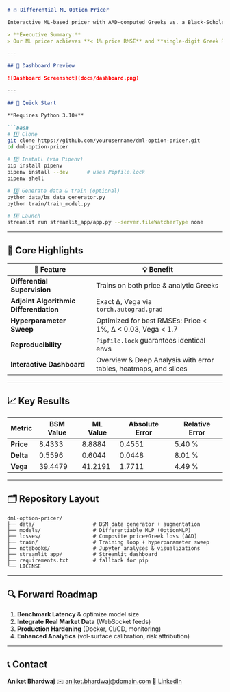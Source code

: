 ````markdown
# 🔥 Differential ML Option Pricer

Interactive ML-based pricer with AAD-computed Greeks vs. a Black-Scholes baseline.

> **Executive Summary:**  
> Our ML pricer achieves **< 1% price RMSE** and **single-digit Greek RMSE** across typical domains (Spot ∈ [50,150], T ∈ [0.1,2]).  

---

## 📸 Dashboard Preview

![Dashboard Screenshot](docs/dashboard.png)

---

## 🚀 Quick Start

**Requires Python 3.10+**

```bash
# 1️⃣ Clone
git clone https://github.com/yourusername/dml-option-pricer.git
cd dml-option-pricer

# 2️⃣ Install (via Pipenv)
pip install pipenv
pipenv install --dev      # uses Pipfile.lock
pipenv shell

# 3️⃣ Generate data & train (optional)
python data/bs_data_generator.py
python train/train_model.py

# 4️⃣ Launch
streamlit run streamlit_app/app.py --server.fileWatcherType none
````

---

## 🎯 Core Highlights

| 🚀 Feature                              | 💡 Benefit                                                       |
| --------------------------------------- | ---------------------------------------------------------------- |
| **Differential Supervision**            | Trains on both price & analytic Greeks                           |
| **Adjoint Algorithmic Differentiation** | Exact Δ, Vega via `torch.autograd.grad`                          |
| **Hyperparameter Sweep**                | Optimized for best RMSEs: Price < 1%, Δ < 0.03, Vega < 1.7       |
| **Reproducibility**                     | `Pipfile.lock` guarantees identical envs                         |
| **Interactive Dashboard**               | Overview & Deep Analysis with error tables, heatmaps, and slices |

---

## 📈 Key Results

| Metric    | BSM Value | ML Value | Absolute Error | Relative Error |
| --------- | --------- | -------- | -------------- | -------------- |
| **Price** | 8.4333    | 8.8884   | 0.4551         | 5.40 %         |
| **Delta** | 0.5596    | 0.6044   | 0.0448         | 8.01 %         |
| **Vega**  | 39.4479   | 41.2191  | 1.7711         | 4.49 %         |

---

## 🗂 Repository Layout

```text
dml-option-pricer/
├── data/                   # BSM data generator + augmentation
├── models/                 # Differentiable MLP (OptionMLP)
├── losses/                 # Composite price+Greek loss (AAD)
├── train/                  # Training loop + hyperparameter sweep
├── notebooks/              # Jupyter analyses & visualizations
├── streamlit_app/          # Streamlit dashboard
├── requirements.txt        # fallback for pip
└── LICENSE
```

---

## 🔍 Forward Roadmap

1. **Benchmark Latency** & optimize model size
2. **Integrate Real Market Data** (WebSocket feeds)
3. **Production Hardening** (Docker, CI/CD, monitoring)
4. **Enhanced Analytics** (vol-surface calibration, risk attribution)

---

## 📞 Contact

**Aniket Bhardwaj**
✉️ [aniket.bhardwaj@domain.com](mailto:bhardwaj.aniket2002@gmail.com)
🔗 [LinkedIn](https://www.linkedin.com/in/aniket-bhardwaj-b002/)

```
```
